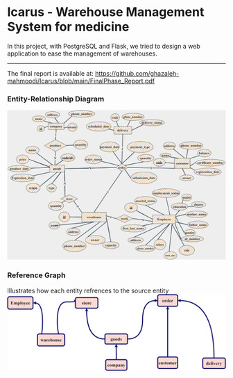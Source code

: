 # Icarus - Warehouse Management System for medicine
In this project, with PostgreSQL and Flask, we tried to design a web application to ease the management of warehouses.  
***
The final report is available at: https://github.com/ghazaleh-mahmoodi/Icarus/blob/main/FinalPhase_Report.pdf

### Entity-Relationship Diagram
![alt text](./ER.jpg)

### Reference Graph
Illustrates how each entity refrences to the source entity
![alt text](./Ref_Graph.jpg)
